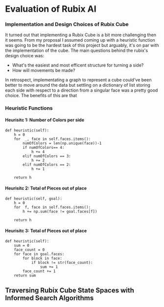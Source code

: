 # Evaluation of Rubix AI

### Implementation and Design Choices of Rubix Cube
It turned out that implementing a Rubix Cube is a bit more challenging then it seems. From my proposal I assumed coming up with a heuristic function was going to be the hardest task of this project but arguably, it's on par with the implementation of the cube. The main questions behind the rubix's design choice was: 

- What's the easiest and most efficent structure for turning a side?
- How will movements be made?

In retrospect, implementating a graph to represent a cube could've been better to move around the data but settling on a dictionary of list storing each side with respect to a direction from a singular face was a pretty good choice. The benefits of this are that 


### Heuristic Functions

#### Heurisitc 1: Number of Colors per side 
    def heuristic(self):
        h = 0
        for  _, face in self.faces.items():
            numOfColors = len(np.unique(face))-1 
            if numOfColors== 4:
                h += 4
            elif numOfColors == 3:
                h += 2
            elif numOfColors == 2:
                h += 1

        return h

#### Heurisitc 2: Total of Pieces out of place
    def heuristic(self, goal):
        h = 0
        for  f, face in self.faces.items():
            h += np.sum(face != goal.faces[f])

        return h

#### Heurisitc 3: Total of Pieces out of place

    def heuristic(self):
        sum = 0
        face_count = 0
        for face in goal.faces:
            for block in face:
                if block != str(face_count):
                    sum += 1
            face_count += 1
        return sum

## Traversing Rubix Cube State Spaces with Informed Search Algorithms 
